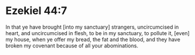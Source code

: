 # Ezekiel 44:7

In that ye have brought [into my sanctuary] strangers, uncircumcised in heart, and uncircumcised in flesh, to be in my sanctuary, to pollute it, [even] my house, when ye offer my bread, the fat and the blood, and they have broken my covenant because of all your abominations.